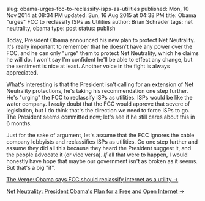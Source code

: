 slug: obama-urges-fcc-to-reclassify-isps-as-utilities
published: Mon, 10 Nov 2014 at 08:34 PM
updated: Sun, 16 Aug 2015 at 04:38 PM
title: Obama "urges" FCC to reclassify ISPs as Utilities
author: Brian Schrader
tags: net neutrality, obama
type: post
status: publish

Today, President Obama announced his new plan to protect Net Neutrality. It's really important to remember that he doesn't have any power over the FCC, and he can only "urge" them to protect Net Neutrality, which he claims he will do. I won't say I'm confident he'll be able to effect any change, but the sentiment is nice at least. Another voice in the fight is always appreciated.

What's interesting is that the President isn't calling for an extension of Net Neutrality protections, he's taking his recommendation one step further. He's "urging" the FCC to reclassify ISPs as utilities. ISPs would be like the water company. I *really* doubt that the FCC would approve that severe of legislation, but I do think that's the direction we need to force ISPs to go. The President seems committed now; let's see if he still cares about this in 6 months.

Just for the sake of argument, let's assume that the FCC ignores the cable company lobbyists and reclassifies ISPs as utilities. Go one step further and assume they did all this because they heard the President suggest it, and the people advocate it (or vice versa). *If* all that were to happen, I would honestly have hope that maybe our government isn't as broken as it seems. But that's a big "if".


[The Verge: Obama says FCC should reclassify internet as a utility &#8594;](http://www.theverge.com/2014/11/10/7185933/fcc-should-reclassify-internet-as-utility-obama-says)

[Net Neutrality: President Obama's Plan for a Free and Open Internet &#8594;](http://www.whitehouse.gov/net-neutrality)
